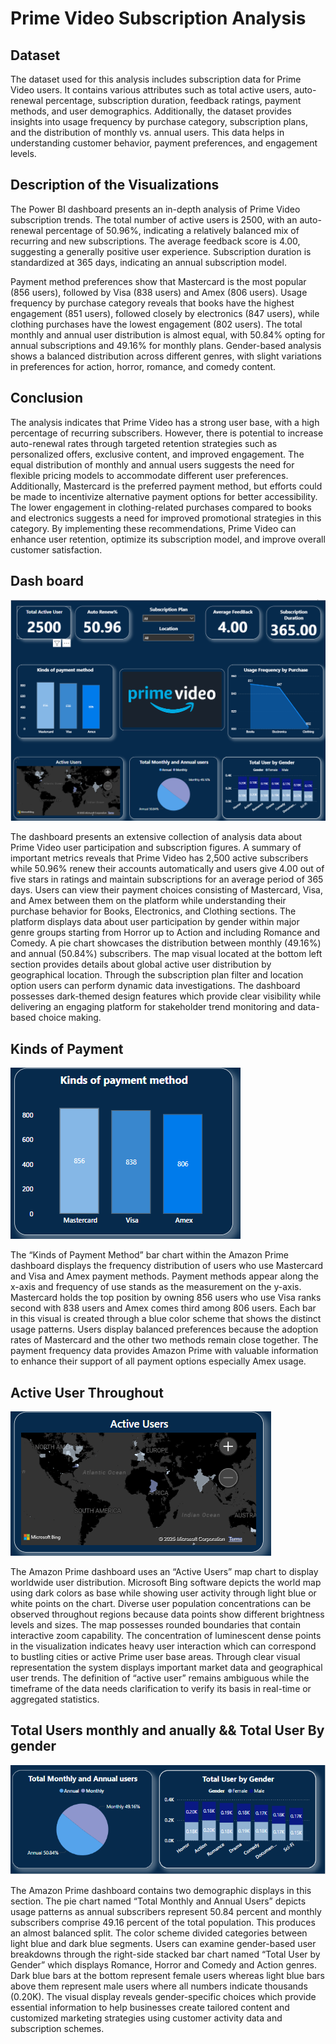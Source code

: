 # Prime Video Subscription Analysis

## Dataset

The dataset used for this analysis includes subscription data for Prime Video users. It contains various attributes such as total active users, auto-renewal percentage, subscription duration, feedback ratings, payment methods, and user demographics. Additionally, the dataset provides insights into usage frequency by purchase category, subscription plans, and the distribution of monthly vs. annual users. This data helps in understanding customer behavior, payment preferences, and engagement levels.

## Description of the Visualizations

The Power BI dashboard presents an in-depth analysis of Prime Video subscription trends. The total number of active users is 2500, with an auto-renewal percentage of 50.96%, indicating a relatively balanced mix of recurring and new subscriptions. The average feedback score is 4.00, suggesting a generally positive user experience. Subscription duration is standardized at 365 days, indicating an annual subscription model.

Payment method preferences show that Mastercard is the most popular (856 users), followed by Visa (838 users) and Amex (806 users). Usage frequency by purchase category reveals that books have the highest engagement (851 users), followed closely by electronics (847 users), while clothing purchases have the lowest engagement (802 users). The total monthly and annual user distribution is almost equal, with 50.84% opting for annual subscriptions and 49.16% for monthly plans. Gender-based analysis shows a balanced distribution across different genres, with slight variations in preferences for action, horror, romance, and comedy content.

## Conclusion 

The analysis indicates that Prime Video has a strong user base, with a high percentage of recurring subscribers. However, there is potential to increase auto-renewal rates through targeted retention strategies such as personalized offers, exclusive content, and improved engagement. The equal distribution of monthly and annual users suggests the need for flexible pricing models to accommodate different user preferences. Additionally, Mastercard is the preferred payment method, but efforts could be made to incentivize alternative payment options for better accessibility. The lower engagement in clothing-related purchases compared to books and electronics suggests a need for improved promotional strategies in this category. By implementing these recommendations, Prime Video can enhance user retention, optimize its subscription model, and improve overall customer satisfaction.

## Dash board
![alt text](<images/Screenshot 2025-04-09 201613.png>)


The dashboard presents an extensive collection of analysis data about Prime Video user participation and subscription figures. A summary of important metrics reveals that Prime Video has 2,500 active subscribers while 50.96% renew their accounts automatically and users give 4.00 out of five stars in ratings and maintain subscriptions for an average period of 365 days. Users can view their payment choices consisting of Mastercard, Visa, and Amex between them on the platform while understanding their purchase behavior for Books, Electronics, and Clothing sections. The platform displays data about user participation by gender within major genre groups starting from Horror up to Action and including Romance and Comedy. A pie chart showcases the distribution between monthly (49.16%) and annual (50.84%) subscribers. The map visual located at the bottom left section provides details about global active user distribution by geographical location. Through the subscription plan filter and location option users can perform dynamic data investigations. The dashboard possesses dark-themed design features which provide clear visibility while delivering an engaging platform for stakeholder trend monitoring and data-based choice making.
## Kinds of Payment
![alt text](<images/Screenshot 2025-04-09 201713.png>)


The “Kinds of Payment Method” bar chart within the Amazon Prime dashboard displays the frequency distribution of users who use Mastercard and Visa and Amex payment methods. Payment methods appear along the x-axis and frequency of use stands as the measurement on the y-axis. Mastercard holds the top position by owning 856 users who use Visa ranks second with 838 users and Amex comes third among 806 users. Each bar in this visual is created through a blue color scheme that shows the distinct usage patterns. Users display balanced preferences because the adoption rates of Mastercard and the other two methods remain close together. The payment frequency data provides Amazon Prime with valuable information to enhance their support of all payment options especially Amex usage.


## Active User Throughout
![alt text](<images/Screenshot 2025-04-09 201827.png>)

The Amazon Prime dashboard uses an “Active Users” map chart to display worldwide user distribution. Microsoft Bing software depicts the world map using dark colors as base while showing user activity through light blue or white points on the chart. Diverse user population concentrations can be observed throughout regions because data points show different brightness levels and sizes. The map possesses rounded boundaries that contain interactive zoom capability. The concentration of luminescent dense points in the visualization indicates heavy user interaction which can correspond to bustling cities or active Prime user base areas. Through clear visual representation the system displays important market data and geographical user trends. The definition of “active user” remains ambiguous while the timeframe of the data needs clarification to verify its basis in real-time or aggregated statistics.

## Total Users monthly and anually && Total User By gender

![alt text](<images/Screenshot 2025-04-09 201859.png>)

The Amazon Prime dashboard contains two demographic displays in this section. The pie chart named “Total Monthly and Annual Users” depicts usage patterns as annual subscribers represent 50.84 percent and monthly subscribers comprise 49.16 percent of the total population. This produces an almost balanced split. The color scheme divided categories between light blue and dark blue segments. Users can examine gender-based user breakdowns through the right-side stacked bar chart named “Total User by Gender” which displays Romance, Horror and Comedy and Action genres. Dark blue bars at the bottom represent female users whereas light blue bars above them represent male users where all numbers indicate thousands (0.20K). The visual display reveals gender-specific choices which provide essential information to help businesses create tailored content and customized marketing strategies using customer activity data and subscription schemes.
